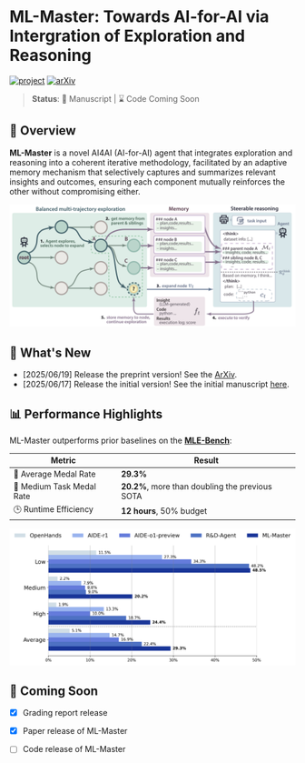 # ML-Master: Towards AI-for-AI via Intergration of Exploration and Reasoning

[![project](https://img.shields.io/badge/project-Page-blue)](https://sjtu-sai-agents.github.io/ML-Master/)
[![arXiv](https://img.shields.io/badge/arXiv-2505.16975-b31b1b.svg)](https://arxiv.org/abs/2506.16499)

> **Status**: 🔬 Manuscript | ⌛ Code Coming Soon

## 🚀 Overview

**ML-Master** is a novel AI4AI (AI-for-AI) agent that integrates exploration and reasoning into a coherent iterative methodology, facilitated by an adaptive memory mechanism that selectively captures and summarizes relevant insights and outcomes, ensuring each component mutually reinforces the other without compromising either. 

![ML-Master](./assets/ML-Master_figure.png)

## 📰 What's New
- [2025/06/19] Release the preprint version! See the [ArXiv](https://arxiv.org/abs/2506.16499).
- [2025/06/17] Release the initial version! See the initial manuscript [here](./assets/ML-Master_github.pdf).

## 📊 Performance Highlights

ML-Master outperforms prior baselines on the **[MLE-Bench](https://github.com/openai/mle-bench)**:

| Metric                      | Result                |
|----------------------------|-----------------------|
| 🥇 Average Medal Rate       | **29.3%**             |
| 🧠 Medium Task Medal Rate   | **20.2%**, more than doubling the previous SOTA            | 
| 🕒 Runtime Efficiency        | **12 hours**, 50% budget |

![ML-Master](./assets/ML-Master_score.png)




## 📆 Coming Soon
- [x] Grading report release
- [x] Paper release of ML-Master
- [ ] Code release of ML-Master


<!-- ![ML-Master](./assets/table2.png)
![ML-Master](./assets/table3.png)

<table>
  <tr>
    <td><img src="./assets/radar.png" width="70%"></td>
    <td><img src="./assets/scaling.png" width="100%"></td>
  </tr>
</table> -->